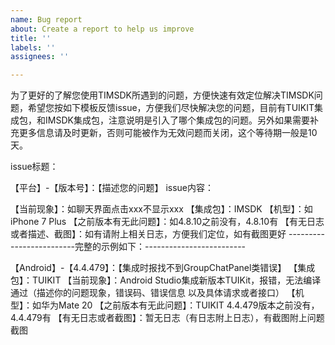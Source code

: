 ```yaml
---
name: Bug report
about: Create a report to help us improve
title: ''
labels: ''
assignees: ''

---
```


为了更好的了解您使用TIMSDK所遇到的问题，方便快速有效定位解决TIMSDK问题，希望您按如下模板反馈issue，方便我们尽快解决您的问题，目前有TUIKIT集成包，和IMSDK集成包，注意说明是引入了哪个集成包的问题。另外如果需要补充更多信息请及时更新，否则可能被作为无效问题而关闭，这个等待期一般是10天。

issue标题：

【平台】-【版本号】：【描述您的问题】
issue内容：

【当前现象】：如聊天界面点击xxx不显示xxx
【集成包】：IMSDK
【机型】：如iPhone 7 Plus
【之前版本有无此问题】：如4.8.10之前没有，4.8.10有
【有无日志或者描述、截图】：如有请附上相关日志，方便我们定位，如有截图更好
-------------------------完整的示例如下：-------------------------

【Android】-【4.4.479】：【集成时报找不到GroupChatPanel类错误】
【集成包】：TUIKIT
【当前现象】：Android Studio集成新版本TUIKit，报错，无法编译通过（描述你的问题现象，错误码、错误信息 以及具体请求或者接口）
【机型】：如华为Mate 20
【之前版本有无此问题】：TUIKIT 4.4.479版本之前没有，4.4.479有
【有无日志或者截图】：暂无日志（有日志附上日志），有截图附上问题截图
